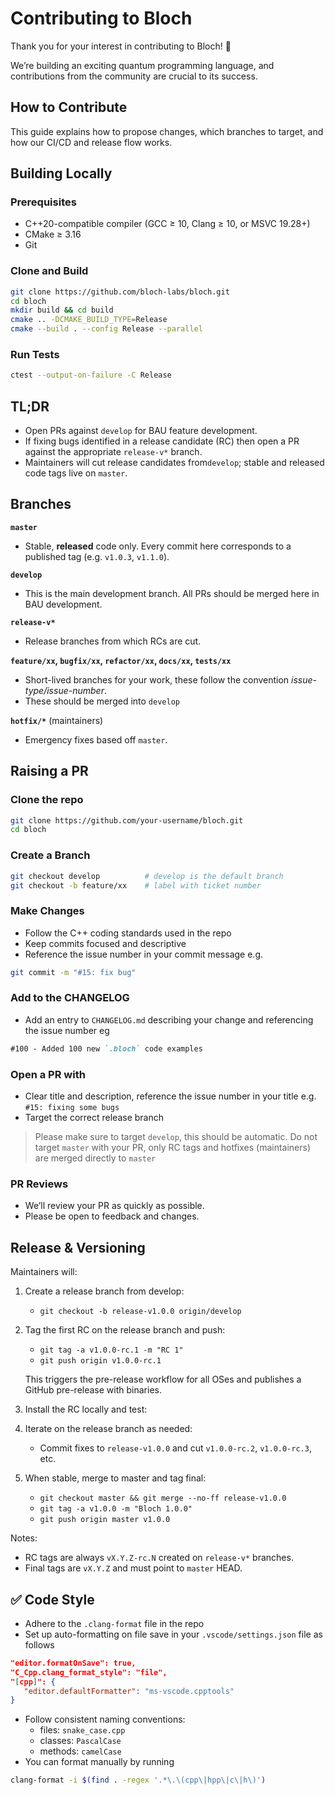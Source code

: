 # Contributing to Bloch

Thank you for your interest in contributing to Bloch! 🎉

We’re building an exciting quantum programming language, and contributions from the community are crucial to its success.

## How to Contribute

This guide explains how to propose changes, which branches to target, and how our CI/CD and release flow works.

## Building Locally

### Prerequisites

- C++20-compatible compiler (GCC ≥ 10, Clang ≥ 10, or MSVC 19.28+)
- CMake ≥ 3.16
- Git

### Clone and Build

```bash
git clone https://github.com/bloch-labs/bloch.git
cd bloch
mkdir build && cd build
cmake .. -DCMAKE_BUILD_TYPE=Release
cmake --build . --config Release --parallel
```

### Run Tests

```bash
ctest --output-on-failure -C Release
```

## TL;DR
- Open PRs against `develop` for BAU feature development.
- If fixing bugs identified in a release candidate (RC) then open a PR against the appropriate `release-v*` branch.
- Maintainers will cut release candidates from`develop`; stable and released code tags live on `master`.

## Branches
**`master`**  
- Stable, **released** code only. Every commit here corresponds to a published tag (e.g. `v1.0.3`, `v1.1.0`).

**`develop`**
- This is the main development branch. All PRs should be merged here in BAU development.

**`release-v*`**  
- Release branches from which RCs are cut.

**`feature/xx`, `bugfix/xx`, `refactor/xx`, `docs/xx`, `tests/xx`**  
- Short-lived branches for your work, these follow the convention *issue-type/issue-number*.
- These should be merged into `develop `

**`hotfix/*`** (maintainers)  
- Emergency fixes based off `master`.

## Raising a PR
### Clone the repo
```bash
git clone https://github.com/your-username/bloch.git
cd bloch
```

### Create a Branch
```bash
git checkout develop          # develop is the default branch
git checkout -b feature/xx    # label with ticket number  
```

### Make Changes
- Follow the C++ coding standards used in the repo
- Keep commits focused and descriptive
- Reference the issue number in your commit message e.g.
```bash
git commit -m "#15: fix bug" 
```

### Add to the CHANGELOG
- Add an entry to `CHANGELOG.md` describing your change and referencing the issue number eg
```md
#100 - Added 100 new `.bloch` code examples
```

### Open a PR with 
- Clear title and description, reference the issue number in your title e.g. `#15: fixing some bugs`
- Target the correct release branch
> Please make sure to target `develop`, this should be automatic. Do not target `master` with your PR, only RC tags and hotfixes (maintainers) are merged directly to `master`

### PR Reviews
- We’ll review your PR as quickly as possible.
- Please be open to feedback and changes.

## Release & Versioning

Maintainers will:

1) Create a release branch from develop:
   - `git checkout -b release-v1.0.0 origin/develop`

2) Tag the first RC on the release branch and push:
   - `git tag -a v1.0.0-rc.1 -m "RC 1"`
   - `git push origin v1.0.0-rc.1`

   This triggers the pre-release workflow for all OSes and publishes a GitHub pre-release with binaries.

3) Install the RC locally and test:

4) Iterate on the release branch as needed:
   - Commit fixes to `release-v1.0.0` and cut `v1.0.0-rc.2`, `v1.0.0-rc.3`, etc.

5) When stable, merge to master and tag final:
   - `git checkout master && git merge --no-ff release-v1.0.0`
   - `git tag -a v1.0.0 -m "Bloch 1.0.0"`
   - `git push origin master v1.0.0`

Notes:
- RC tags are always `vX.Y.Z-rc.N` created on `release-v*` branches.
- Final tags are `vX.Y.Z` and must point to `master` HEAD.

## ✅ Code Style
- Adhere to the `.clang-format` file in the repo
- Set up auto-formatting on file save in your `.vscode/settings.json` file as follows
```json
"editor.formatOnSave": true,
"C_Cpp.clang_format_style": "file",
"[cpp]": {
   "editor.defaultFormatter": "ms-vscode.cpptools"
}
```
- Follow consistent naming conventions:
    - files: `snake_case.cpp`
    - classes: `PascalCase`
    - methods: `camelCase`
- You can format manually by running 
```bash
clang-format -i $(find . -regex '.*\.\(cpp\|hpp\|c\|h\)')
```
